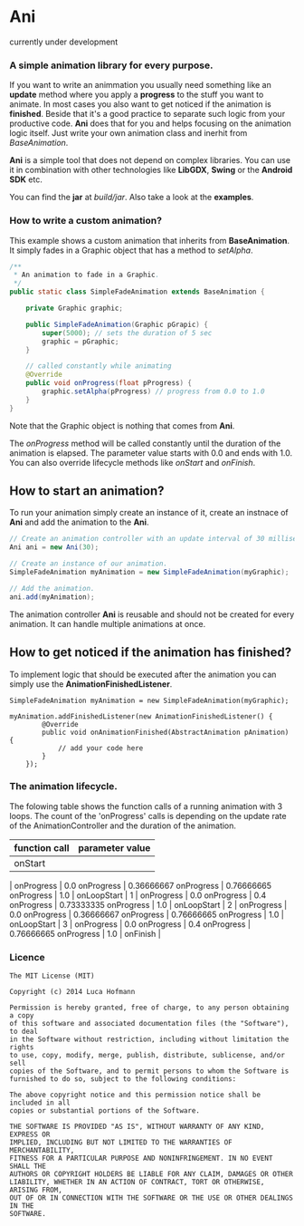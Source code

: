 # Ani

currently under development

### A simple animation library for every purpose.

If you want to write an animmation you usually need something like an **update** method where you apply a **progress** to the stuff you want to animate. In most cases you also want to get noticed if the animation is **finished**. Beside that it's a good practice to separate such logic from your productive code. **Ani** does that for you and helps focusing on the animation logic itself. Just write your own animation class and inerhit from *BaseAnimation*.

**Ani** is a simple tool that does not depend on complex libraries. You can use it in combination with other technologies like **LibGDX**, **Swing** or the **Android SDK** etc.

You can find the **jar** at *build/jar*. Also take a look at the **examples**.

### How to write a custom animation?
This example shows a custom animation that inherits from **BaseAnimation**. It simply fades in a Graphic object that has a method to *setAlpha*.
```java
/**
 * An animation to fade in a Graphic.
 */
public static class SimpleFadeAnimation extends BaseAnimation {

	private Graphic graphic;

	public SimpleFadeAnimation(Graphic pGrapic) {
		super(5000); // sets the duration of 5 sec
		graphic = pGraphic;
	}

	// called constantly while animating
	@Override
	public void onProgress(float pProgress) {
		graphic.setAlpha(pProgress) // progress from 0.0 to 1.0
	}
}
```
 Note that the Graphic object is nothing that comes from **Ani**.


The *onProgress* method will be called constantly until the duration of the animation is elapsed. The parameter value starts with 0.0 and ends with 1.0. You can also override lifecycle methods like *onStart* and *onFinish*.
 

## How to start an animation?
To run your animation simply create an instance of it, create an instnace of **Ani** and add the animation to the **Ani**.
```java
// Create an animation controller with an update interval of 30 milliseconds.
Ani ani = new Ani(30);

// Create an instance of our animation.
SimpleFadeAnimation myAnimation = new SimpleFadeAnimation(myGraphic);

// Add the animation.
ani.add(myAnimation);
```
The animation controller **Ani** is reusable and should not be created for every animation. It can handle multiple animations at once.

## How to get noticed if the animation has finished?
To implement logic that should be executed after the animation you can simply use the **AnimationFinishedListener**.
```
SimpleFadeAnimation myAnimation = new SimpleFadeAnimation(myGraphic);

myAnimation.addFinishedListener(new AnimationFinishedListener() {
		@Override
		public void onAnimationFinished(AbstractAnimation pAnimation) {
			// add your code here
		}
	});
```

### The animation lifecycle.

The folowing table shows the function calls of a running animation with 3 loops. The count of the 'onProgress' calls is depending on the update rate of the AnimationController and the duration of the animation.

function call | parameter value
-------------- | -------
onStart |
 | 
onProgress | 0.0
onProgress | 0.36666667
onProgress | 0.76666665
onProgress | 1.0
 |
onLoopStart | 1
 | 
onProgress | 0.0
onProgress | 0.4
onProgress | 0.73333335
onProgress | 1.0
 | 
onLoopStart | 2
 | 
onProgress | 0.0
onProgress | 0.36666667
onProgress | 0.76666665
onProgress | 1.0
 | 
onLoopStart | 3
 | 
onProgress | 0.0
onProgress | 0.4
onProgress | 0.76666665
onProgress | 1.0
 | 
onFinish |

### Licence
```
The MIT License (MIT)

Copyright (c) 2014 Luca Hofmann

Permission is hereby granted, free of charge, to any person obtaining a copy
of this software and associated documentation files (the "Software"), to deal
in the Software without restriction, including without limitation the rights
to use, copy, modify, merge, publish, distribute, sublicense, and/or sell
copies of the Software, and to permit persons to whom the Software is
furnished to do so, subject to the following conditions:

The above copyright notice and this permission notice shall be included in all
copies or substantial portions of the Software.

THE SOFTWARE IS PROVIDED "AS IS", WITHOUT WARRANTY OF ANY KIND, EXPRESS OR
IMPLIED, INCLUDING BUT NOT LIMITED TO THE WARRANTIES OF MERCHANTABILITY,
FITNESS FOR A PARTICULAR PURPOSE AND NONINFRINGEMENT. IN NO EVENT SHALL THE
AUTHORS OR COPYRIGHT HOLDERS BE LIABLE FOR ANY CLAIM, DAMAGES OR OTHER
LIABILITY, WHETHER IN AN ACTION OF CONTRACT, TORT OR OTHERWISE, ARISING FROM,
OUT OF OR IN CONNECTION WITH THE SOFTWARE OR THE USE OR OTHER DEALINGS IN THE
SOFTWARE.
```
